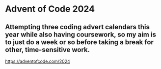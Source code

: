 # Advent of Code 2024

## Attempting three coding advert calendars this year while also having coursework, so my aim is to just do a week or so before taking a break for other, time-sensitive work.

https://adventofcode.com/2024

